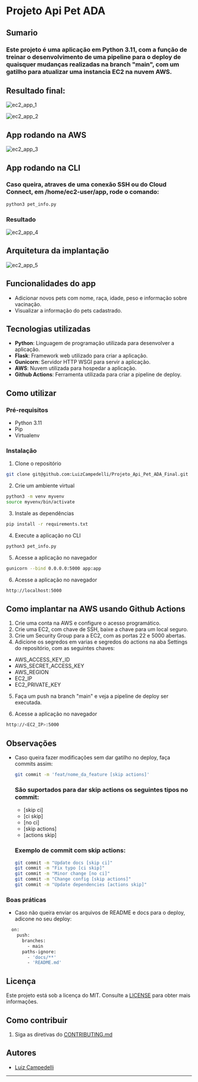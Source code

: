 # Projeto Api Pet ADA

## Sumario

### Este projeto é uma aplicação em Python 3.11, com a função de treinar o desenvolvimento de uma pipeline para o deploy de quaisquer mudanças realizadas na branch "main", com um gatilho para atualizar uma instancia EC2 na nuvem AWS.

## Resultado final:

![ec2_app_1](docs/assets/Pet_info_index.png)

![ec2_app_2](docs/assets/Pet_info_results.png)

## App rodando na AWS

![ec2_app_3](docs/assets/pet_gif.gif)

## App rodando na CLI

### Caso queira, atraves de uma conexão SSH ou do Cloud Connect, em /home/ec2-user/app, rode o comando:

```bash
python3 pet_info.py
```
### Resultado

![ec2_app_4](docs/assets/ec2_cli.png)

## Arquitetura da implantação

![ec2_app_5](docs/assets/arquitetura.svg)

## Funcionalidades do app

- Adicionar novos pets com nome, raça, idade, peso e informação sobre vacinação.
- Visualizar a informação do pets cadastrado.

## Tecnologias utilizadas

- **Python**: Linguagem de programação utilizada para desenvolver a aplicação.
- **Flask**: Framework web utilizado para criar a aplicação.
- **Gunicorn**: Servidor HTTP WSGI para servir a aplicação.
- **AWS**: Nuvem utilizada para hospedar a aplicação.
- **Github Actions**: Ferramenta utilizada para criar a pipeline de deploy.

## Como utilizar

### Pré-requisitos

- Python 3.11
- Pip
- Virtualenv

### Instalação

1. Clone o repositório

```bash
git clone git@github.com:LuizCampedelli/Projeto_Api_Pet_ADA_Final.git
```

2. Crie um ambiente virtual

```bash
python3 -m venv myvenv
source myvenv/bin/activate
```


3. Instale as dependências

```bash
pip install -r requirements.txt
```


4. Execute a aplicação no CLI

```bash
python3 pet_info.py
```


5. Acesse a aplicação no navegador

```bash
gunicorn --bind 0.0.0.0:5000 app:app
```


6. Acesse a aplicação no navegador

```bash
http://localhost:5000
```

## Como implantar na AWS usando Github Actions

1. Crie uma conta na AWS e configure o acesso programático.
2. Crie uma EC2, com chave de SSH, baixe a chave para um local seguro.
3. Crie um Security Group para a EC2, com as portas 22 e 5000 abertas.
4. Adicione os segredos em varias e segredos do actions na aba Settings do repositório, com as seguintes chaves:
  - AWS_ACCESS_KEY_ID
  - AWS_SECRET_ACCESS_KEY
  - AWS_REGION
  - EC2_IP
  - EC2_PRIVATE_KEY

5. Faça um push na branch "main" e veja a pipeline de deploy ser executada.

6. Acesse a aplicação no navegador

```bash
http://<EC2_IP>:5000
```

## Observações

- Caso queira fazer modificações sem dar gatilho no deploy, faça commits assim:

  ```bash
  git commit -m 'feat/nome_da_feature [skip actions]'
  ```

  ### São suportados para dar skip actions os seguintes tipos no commit:

  - [skip ci]
  - [ci skip]
  - [no ci]
  - [skip actions]
  - [actions skip]

  ### Exemplo de commit com skip actions:

  ```bash
  git commit -m "Update docs [skip ci]"
  git commit -m "Fix typo [ci skip]"
  git commit -m "Minor change [no ci]"
  git commit -m "Change config [skip actions]"
  git commit -m "Update dependencies [actions skip]"
  ```

### Boas práticas

- Caso não queira enviar os arquivos de README e docs para o deploy, adicone no seu deploy:

```bash
  on:
    push:
      branches:
        - main
      paths-ignore:
        - 'docs/**'
        - 'README.md'
```

## Licença

Este projeto está sob a licença do MIT. Consulte a [LICENSE](LICENSE) para obter mais informações.


## Como contribuir

1. Siga as diretivas do [CONTRIBUTING.md](docs/CONTRIBUTING.md)

## Autores

- [Luiz Campedelli](https://github.com/LuizCampedelli)

---
